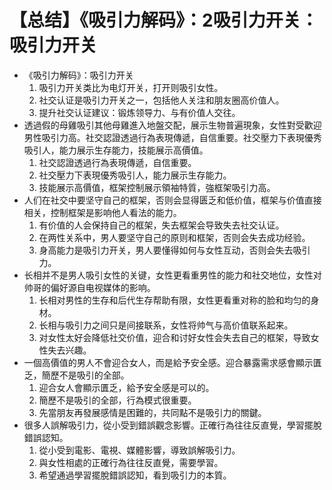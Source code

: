 # 【总结】《吸引力解码》：2吸引力开关：吸引力开关

-   《吸引力解码》：吸引力开关
    1.  吸引力开关类比为电灯开关，打开则吸引女性。
    2.  社交认证是吸引力开关之一，包括他人关注和朋友圈高价值人。
    3.  提升社交认证建议：锻炼领导力、与有价值人交往。
-   透過假的母雞吸引其他母雞進入地盤交配，展示生物普遍現象，女性對受歡迎男性吸引力高。社交認證透過行為表現傳遞，自信重要。社交壓力下表現優秀吸引人，能力展示生存能力，技能展示高價值。
    1.  社交認證透過行為表現傳遞，自信重要。
    2.  社交壓力下表現優秀吸引人，能力展示生存能力。
    3.  技能展示高價值，框架控制展示領袖特質，強框架吸引力高。
-   人们在社交中要坚守自己的框架，否则会显得匮乏和低价值，框架与价值直接相关，控制框架是影响他人看法的能力。
    1.  有价值的人会保持自己的框架，失去框架会导致失去社交认证。
    2.  在两性关系中，男人要坚守自己的原则和框架，否则会失去成功经验。
    3.  身高能力是吸引力开关，男人要懂得如何与女性互动，否则会失去吸引力。
-   长相并不是男人吸引女性的关键，女性更看重男性的能力和社交地位，女性对帅哥的偏好源自电视媒体的影响。
    1.  长相对男性的生存和后代生存帮助有限，女性更看重对称的脸和均匀的身材。
    2.  长相与吸引力之间只是间接联系，女性将帅气与高价值联系起来。
    3.  对女性太好会降低社交价值，迎合和讨好女性会失去自己的框架，导致女性失去兴趣。
-   一個高價值的男人不會迎合女人，而是給予安全感。迎合暴露需求感會顯示匱乏，簡歷不是吸引的全部。
    1.  迎合女人會顯示匱乏，給予安全感是可以的。
    2.  簡歷不是吸引的全部，行為模式很重要。
    3.  先當朋友再發展感情是困難的，共同點不是吸引力的關鍵。
-   很多人誤解吸引力，從小受到錯誤觀念影響。正確行為往往反直覺，學習擺脫錯誤認知。
    1.  從小受到電影、電視、媒體影響，導致誤解吸引力。
    2.  與女性相處的正確行為往往反直覺，需要學習。
    3.  希望通過學習擺脫錯誤認知，看到吸引力的本質。